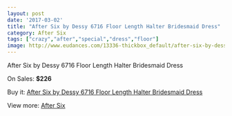 ```yaml
---
layout: post
date: '2017-03-02'
title: "After Six by Dessy 6716 Floor Length Halter Bridesmaid Dress"
category: After Six
tags: ["crazy","after","special","dress","floor"]
image: http://www.eudances.com/13336-thickbox_default/after-six-by-dessy-6716-floor-length-halter-bridesmaid-dress.jpg
---
```

After Six by Dessy 6716 Floor Length Halter Bridesmaid Dress

On Sales: **$226**
<a href="https://www.eudances.com/en/after-six/4030-after-six-by-dessy-6716-floor-length-halter-bridesmaid-dress.html"><amp-img layout="responsive" width="600" height="600" src="//www.eudances.com/13336-thickbox_default/after-six-by-dessy-6716-floor-length-halter-bridesmaid-dress.jpg" alt="After Six by Dessy 6716 Floor Length Halter Bridesmaid Dress 0" /></a>
<a href="https://www.eudances.com/en/after-six/4030-after-six-by-dessy-6716-floor-length-halter-bridesmaid-dress.html"><amp-img layout="responsive" width="600" height="600" src="//www.eudances.com/13337-thickbox_default/after-six-by-dessy-6716-floor-length-halter-bridesmaid-dress.jpg" alt="After Six by Dessy 6716 Floor Length Halter Bridesmaid Dress 1" /></a>
<a href="https://www.eudances.com/en/after-six/4030-after-six-by-dessy-6716-floor-length-halter-bridesmaid-dress.html"><amp-img layout="responsive" width="600" height="600" src="//www.eudances.com/13338-thickbox_default/after-six-by-dessy-6716-floor-length-halter-bridesmaid-dress.jpg" alt="After Six by Dessy 6716 Floor Length Halter Bridesmaid Dress 2" /></a>
<a href="https://www.eudances.com/en/after-six/4030-after-six-by-dessy-6716-floor-length-halter-bridesmaid-dress.html"><amp-img layout="responsive" width="600" height="600" src="//www.eudances.com/13339-thickbox_default/after-six-by-dessy-6716-floor-length-halter-bridesmaid-dress.jpg" alt="After Six by Dessy 6716 Floor Length Halter Bridesmaid Dress 3" /></a>

Buy it: [After Six by Dessy 6716 Floor Length Halter Bridesmaid Dress](https://www.eudances.com/en/after-six/4030-after-six-by-dessy-6716-floor-length-halter-bridesmaid-dress.html "After Six by Dessy 6716 Floor Length Halter Bridesmaid Dress")

View more: [After Six](https://www.eudances.com/en/50-after-six "After Six")